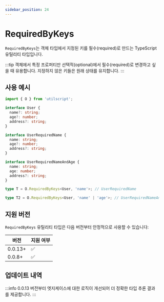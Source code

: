 ```yaml
---
sidebar_position: 24
---
```


# RequiredByKeys

`RequiredByKeys`는 객체 타입에서 지정된 키를 필수(required)로 만드는 TypeScript 유틸리티 타입입니다.

:::tip
객체에서 특정 프로퍼티만 선택적(optional)에서 필수(required)로 변경하고 싶을 때 유용합니다. 지정하지 않은 키들은 원래 상태를 유지합니다.
:::

## 사용 예시

```ts
import { O } from 'utilscript';

interface User {
  name?: string;
  age?: number;
  address?: string;
}

interface UserRequiredName {
  name: string;
  age?: number;
  address?: string;
}

interface UserRequiredNameAndAge {
  name: string;
  age: number;
  address?: string;
}

type T = O.RequiredByKeys<User, 'name'>; // UserRequiredName

type T2 = O.RequiredByKeys<User, 'name' | 'age'>; // UserRequiredNameAndAge
```

## 지원 버전

`RequiredByKeys` 유틸리티 타입은 다음 버전부터 안정적으로 사용할 수 있습니다:

| 버전    | 지원 여부 |
| ------- | --------- |
| 0.0.13+ | ✅        |
| 0.0.8+  | ✅        |

## 업데이트 내역

:::info
0.0.13 버전부터 엣지케이스에 대한 로직이 개선되어 더 정확한 타입 추론 결과를 제공합니다.
:::
